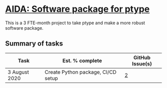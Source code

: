 # [AIDA: Software package for ptype](https://github.com/alan-turing-institute/Hut23/issues/438)

This is a 3 FTE-month project to take ptype and make a more robust software package.

## Summary of tasks

| Task | Est. % complete | GitHub Issue(s) |
| --- | --- | --- |
| 3 August 2020 | Create Python package, CI/CD setup | [2](https://github.com/alan-turing-institute/ptype-dmkd/issues/2) |
